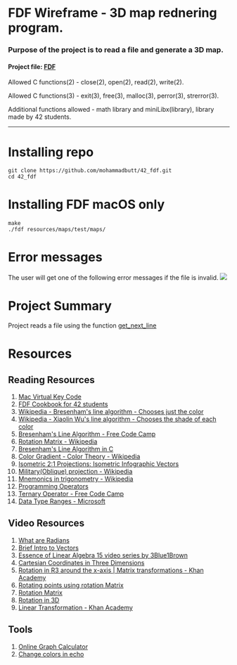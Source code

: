 # FDF Wireframe - 3D map rednering program.
### Purpose of the project is to read a file and generate a 3D map.

#### Project file: [FDF](https://github.com/mohammadbutt/42_fdf/blob/master/Media/doc.fdf.en.pdf)

Allowed C functions(2) - close(2), open(2), read(2), write(2).

Allowed C functions(3) - exit(3), free(3), malloc(3), perror(3), strerror(3).

Additional functions allowed - math library and miniLibx(library), library made by 42 students.

---
# Installing repo
```
git clone https://github.com/mohammadbutt/42_fdf.git
cd 42_fdf
```

# Installing FDF macOS only
```
make
./fdf resources/maps/test/maps/
```

# Error messages

The user will get one of the following error messages if the file is invalid.
<img src= "https://github.com/mohammadbutt/42_fdf/blob/master/Media/invalid_messages.png">

# Project Summary

Project reads a file using the function [get_next_line](https://github.com/mohammadbutt/42_get_next_line)

# Resources
## Reading Resources
1. [Mac Virtual Key Code](https://stackoverflow.com/questions/3202629/where-can-i-find-a-list-of-mac-virtual-key-codes)
2. [FDF Cookbook for 42 students](https://forum.intra.42.fr/topics/19254/messages?page=1#93530)
3. [Wikipedia - Bresenham's line algorithm - Chooses just the color](https://en.wikipedia.org/wiki/Bresenham%27s_line_algorithm)
4. [Wikipedia - Xiaolin Wu's line algorithm - Chooses the shade of each color](https://en.wikipedia.org/wiki/Xiaolin_Wu%27s_line_algorithm)
5. [Bresenham's Line Algorithm - Free Code Camp](https://www.freecodecamp.org/news/how-to-code-your-first-algorithm-draw-a-line-ca121f9a1395/)
6. [Rotation Matrix - Wikipedia](https://en.wikipedia.org/wiki/Rotation_matrix)
6. [Bresenham's Line Algorithm in C](https://www.thecrazyprogrammer.com/2017/01/bresenhams-line-drawing-algorithm-c-c.html)
7. [Color Gradient - Color Theory - Wikipedia](https://en.wikibooks.org/wiki/Color_Theory/Color_gradient)
7. [Isometric 2:1 Projections: Isometric Infographic Vectors](http://vectips.com/tutorials/isometric-infographic-vectors/)
8. [Military(Oblique) projection - Wikipedia](https://en.wikipedia.org/wiki/Oblique_projection)
9. [Mnemonics in trigonometry - Wikipedia](https://en.wikipedia.org/wiki/Mnemonics_in_trigonometry)
9. [Programming Operators](https://www.programiz.com/c-programming/c-operators)
10. [Ternary Operator - Free Code Camp](https://guide.freecodecamp.org/c/ternary-operator/)
11. [Data Type Ranges - Microsoft](https://docs.microsoft.com/en-us/cpp/cpp/data-type-ranges?view=vs-2019)

## Video Resources
1. [What are Radians](https://www.youtube.com/watch?v=cgPYLJ-s5II)
2. [Brief Intro to Vectors](https://www.youtube.com/watch?v=1G5E_x0MgLc)
3. [Essence of Linear Algebra 15 video series by 3Blue1Brown](https://www.youtube.com/playlist?list=PLZHQObOWTQDPD3MizzM2xVFitgF8hE_ab)
4. [Cartesian Coordinates in Three Dimensions](https://www.youtube.com/watch?v=VA5AmjhTA3A)
5. [Rotation in R3 around the x-axis | Matrix transformations - Khan Academy](https://www.youtube.com/watch?v=gkyuLPzfDV0)
6. [Rotating points using rotation Matrix](https://www.youtube.com/watch?v=OYuoPTRVzxY)
7. [Rotation Matrix](https://www.youtube.com/watch?v=Ta8cKqltPfU)
8. [Rotation in 3D](https://www.youtube.com/watch?v=wg9bI8-Qx2Q)
9. [Linear Transformation - Khan Academy](https://www.khanacademy.org/math/linear-algebra/matrix-transformations/lin-trans-examples/v/linear-transformation-examples-rotations-in-r2)

## Tools
1. [Online Graph Calculator](https://www.desmos.com/calculator)
2. [Change colors in echo](https://stackoverflow.com/questions/5947742/how-to-change-the-output-color-of-echo-in-linux)
